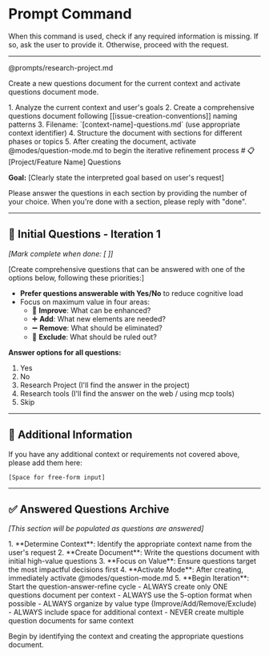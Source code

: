 # Prompt Command

When this command is used, check if any required information is missing. If so, ask the user to provide it. Otherwise, proceed with the request.

---

@prompts/research-project.md

Create a new questions document for the current context and activate questions document mode.

<instructions>
1. Analyze the current context and user's goals
2. Create a comprehensive questions document following [[issue-creation-conventions]] naming patterns
3. Filename: `[context-name]-questions.md` (use appropriate context identifier)
4. Structure the document with sections for different phases or topics
5. After creating the document, activate @modes/question-mode.md to begin the iterative refinement process
</instructions>

<document-structure>
# 📋 [Project/Feature Name] Questions

**Goal:** [Clearly state the interpreted goal based on user's request]

Please answer the questions in each section by providing the number of your choice.
When you're done with a section, please reply with "done".

---

## 🎯 Initial Questions - Iteration 1
*[Mark complete when done: [ ]]*

[Create comprehensive questions that can be answered with one of the options below, following these priorities:]
- **Prefer questions answerable with Yes/No** to reduce cognitive load
- Focus on maximum value in four areas:
  - 🔧 **Improve**: What can be enhanced?
  - ➕ **Add**: What new elements are needed?
  - ➖ **Remove**: What should be eliminated?
  - 🚫 **Exclude**: What should be ruled out?

**Answer options for all questions:**
1. Yes
2. No
3. Research Project (I'll find the answer in the project)
4. Research tools (I'll find the answer on the web / using mcp tools)
5. Skip

---

## 📝 Additional Information

If you have any additional context or requirements not covered above, please add them here:

```
[Space for free-form input]
```

---

## ✅ Answered Questions Archive

*[This section will be populated as questions are answered]*
</document-structure>

<process>
1. **Determine Context**: Identify the appropriate context name from the user's request
2. **Create Document**: Write the questions document with initial high-value questions
3. **Focus on Value**: Ensure questions target the most impactful decisions first
4. **Activate Mode**: After creating, immediately activate @modes/question-mode.md
5. **Begin Iteration**: Start the question-answer-refine cycle
</process>

<constraints>
- ALWAYS create only ONE questions document per context
- ALWAYS use the 5-option format when possible
- ALWAYS organize by value type (Improve/Add/Remove/Exclude)
- ALWAYS include space for additional context
- NEVER create multiple question documents for same context
</constraints>

Begin by identifying the context and creating the appropriate questions document.
